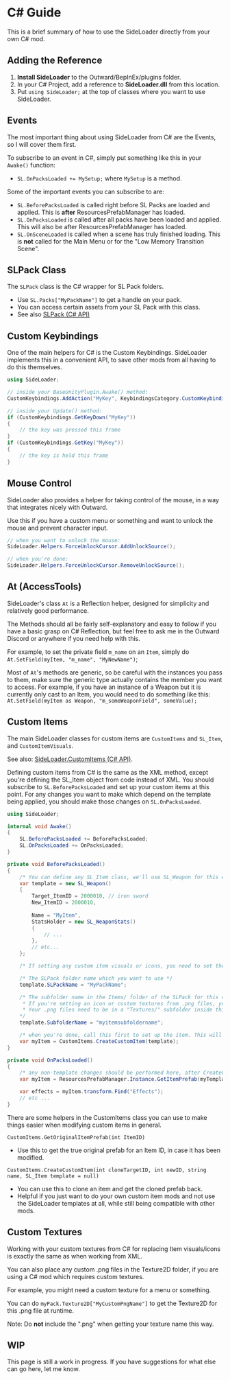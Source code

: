 # C# Guide

This is a brief summary of how to use the SideLoader directly from your own C# mod.

## Adding the Reference

1. <b>Install SideLoader</b> to the Outward/BepInEx/plugins folder.
2. In your C# Project, add a reference to <b>SideLoader.dll</b> from this location.
3. Put `using SideLoader;` at the top of classes where you want to use SideLoader.

## Events
The most important thing about using SideLoader from C# are the Events, so I will cover them first.

To subscribe to an event in C#, simply put something like this in your `Awake()` function:
* `SL.OnPacksLoaded += MySetup;` where `MySetup` is a method.

Some of the important events you can subscribe to are:
* `SL.BeforePacksLoaded` is called right before SL Packs are loaded and applied. This is <b>after</b> ResourcesPrefabManager has loaded.
* `SL.OnPacksLoaded` is called after all packs have been loaded and applied. This will also be after ResourcesPrefabManager has loaded.
* `SL.OnSceneLoaded` is called when a scene has truly finished loading. This is <b>not</b> called for the Main Menu or for the "Low Memory Transition Scene".

## SLPack Class

The `SLPack` class is the C# wrapper for SL Pack folders.

* Use `SL.Packs["MyPackName"]` to get a handle on your pack.
* You can access certain assets from your SL Pack with this class.
* See also [SLPack (C# API)](https://sinai-dev.github.io/_docfx/api/SideLoader.SLPack.html)

## Custom Keybindings

One of the main helpers for C# is the Custom Keybindings. SideLoader implements this in a convenient API, to save other mods from all having to do this themselves.

```csharp
using SideLoader;

// inside your BaseUnityPlugin.Awake() method:
CustomKeybindings.AddAction("MyKey", KeybindingsCategory.CustomKeybindings, ControlType.Keyboard);

// inside your Update() method:
if (CustomKeybindings.GetKeyDown("MyKey")) 
{
    // the key was pressed this frame
}
if (CustomKeybindings.GetKey("MyKey")) 
{
    // the key is held this frame
}
```

## Mouse Control

SideLoader also provides a helper for taking control of the mouse, in a way that integrates nicely with Outward.

Use this if you have a custom menu or something and want to unlock the mouse and prevent character input.

```csharp
// when you want to unlock the mouse:
SideLoader.Helpers.ForceUnlockCursor.AddUnlockSource();

// when you're done:
SideLoader.Helpers.ForceUnlockCursor.RemoveUnlockSource();
```

## At (AccessTools)
SideLoader's class `At` is a Reflection helper, designed for simplicity and relatively good performance.

The Methods should all be fairly self-explanatory and easy to follow if you have a basic grasp on C# Reflection, but feel free to ask me in the Outward Discord or anywhere if you need help with this.

For example, to set the private field `m_name` on an `Item`, simply do `At.SetField(myItem, "m_name", "MyNewName")`;

Most of `At`'s methods are generic, so be careful with the instances you pass to them, make sure the generic type actually contains the member you want to access. For example, if you have an instance of a Weapon but it is currently only cast to an Item, you would need to do something like this: `At.SetField(myItem as Weapon, "m_someWeaponField", someValue);`

## Custom Items

The main SideLoader classes for custom items are `CustomItems` and `SL_Item`, and `CustomItemVisuals`.

See also: [SideLoader.CustomItems (C# API)](https://sinai-dev.github.io/_docfx/api/SideLoader.CustomItems.html).

Defining custom items from C# is the same as the XML method, except you're defining the SL_Item object from code instead of XML. You should subscribe to `SL.BeforePacksLoaded` and set up your custom items at this point. For any changes you want to make which depend on the template being applied, you should make those changes on `SL.OnPacksLoaded`.

```csharp
using SideLoader;

internal void Awake() 
{
    SL.BeforePacksLoaded += BeforePacksLoaded;
    SL.OnPacksLoaded += OnPacksLoaded;
}

private void BeforePacksLoaded()
{
    /* You can define any SL_Item class, we'll use SL_Weapon for this example. */
    var template = new SL_Weapon()
    {
		Target_ItemID = 2000010, // iron sword
		New_ItemID = 2000010,
		
        Name = "MyItem",
        StatsHolder = new SL_WeaponStats()
        {
            // ...
        },
        // etc...
    };

    /* If setting any custom item visuals or icons, you need to set these next two values. */

    /* The SLPack folder name which you want to use */
    template.SLPackName = "MyPackName"; 

    /* The subfolder name in the Items/ folder of the SLPack for this custom item.
     * If you're setting an icon or custom textures from .png files, you need to set this.
     * Your .png files need to be in a "Textures/" subfolder inside this subfolder, and use the names as described on the Custom Item Visuals page.
    */
    template.SubfolderName = "myitemsubfoldername"; 

    /* when you're done, call this first to set up the item. This will call ApplyTemplateToItem() too, when SideLoader has finished loading all assets. */
    var myItem = CustomItems.CreateCustomItem(template);
}

private void OnPacksLoaded()
{
    /* any non-template changes should be performed here, after CreateCustomItem() */
    var myItem = ResourcesPrefabManager.Instance.GetItemPrefab(myTemplateNewID);

    var effects = myItem.transform.Find("Effects");
    // etc ...
}
```

There are some helpers in the CustomItems class you can use to make things easier when modifying custom items in general.

`CustomItems.GetOriginalItemPrefab(int ItemID)`
* Use this to get the true original prefab for an Item ID, in case it has been modified.

`CustomItems.CreateCustomItem(int cloneTargetID, int newID, string name, SL_Item template = null)`
* You can use this to clone an item and get the cloned prefab back.
* Helpful if you just want to do your own custom item mods and not use the SideLoader templates at all, while still being compatible with other mods.

## Custom Textures

Working with your custom textures from C# for replacing Item visuals/icons is exactly the same as when working from XML.

You can also place any custom .png files in the Texture2D folder, if you are using a C# mod which requires custom textures.

For example, you might need a custom texture for a menu or something.

You can do `myPack.Texture2D["MyCustomPngName"]` to get the Texture2D for this .png file at runtime. 

Note: Do <b>not</b> include the ".png" when getting your texture name this way.

## WIP

This page is still a work in progress. If you have suggestions for what else can go here, let me know.

